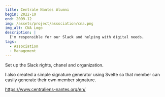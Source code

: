```yaml
---
title: Centrale Nantes Alumni
begin: 2022-10
end: 2099-12
img: /assets/project/association/cna.png
img_alt: CNA Logo
description: |
  I'm responsible for our Slack and helping with digital needs.
tags:
  - Association
  - Management
---
```


Set up the Slack rights, chanel and organization.

I also created a simple signature generator using Svelte so that member can easily generate their own member signature.

<https://www.centraliens-nantes.org/en/>
